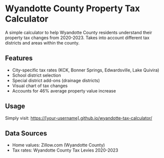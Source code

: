 # Wyandotte County Property Tax Calculator

A simple calculator to help Wyandotte County residents understand their property tax changes from 2020-2023. Takes into account different tax districts and areas within the county.

## Features
- City-specific tax rates (KCK, Bonner Springs, Edwardsville, Lake Quivira)
- School district selection
- Special district add-ons (drainage districts)
- Visual chart of tax changes
- Accounts for 46% average property value increase

## Usage
Simply visit: [https://[your-username].github.io/wyandotte-tax-calculator/](https://ephtgit.github.io/wyandotte-tax-calculator/)

## Data Sources
- Home values: Zillow.com (Wyandotte County)
- Tax rates: Wyandotte County Tax Levies 2020-2023
